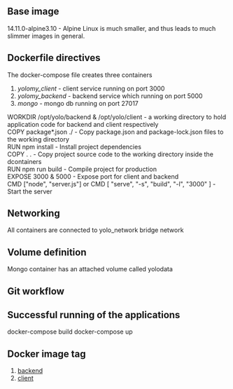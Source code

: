 
## Base image 
14.11.0-alpine3.10 - Alpine Linux is much smaller, and thus leads to much slimmer images in general.

## Dockerfile directives
The docker-compose file  creates three containers

1. *yolomy_client* - client service running on port 3000
1. *yolomy_backend* - backend service which running on port 5000
1. *mongo* -  mongo db running on port 27017

<p> WORKDIR /opt/yolo/backend & /opt/yolo/client - a working directory to hold application code for backend and client respectively <br>
COPY package*.json ./ - Copy package.json and package-lock.json files to the working directory <br>
RUN npm install - Install project dependencies <br>
COPY . . - Copy project source code to the working directory inside the dcontainers <br>
RUN npm run build - Compile project for production <br>
EXPOSE 3000 & 5000 - Expose port for client and backend <br>
CMD ["node", "server.js"] or CMD [ "serve", "-s", "build", "-l", "3000" ] - Start the server </p>

## Networking
All containers are connected to yolo_network bridge network

## Volume definition
Mongo container has an attached volume called  yolodata

## Git workflow
## Successful running of the applications
docker-compose build
docker-compose up

## Docker image tag
1. [backend](docker.io/msitienei/yolo_backend)
1. [client](docker.io/msitienei/yolo_client)